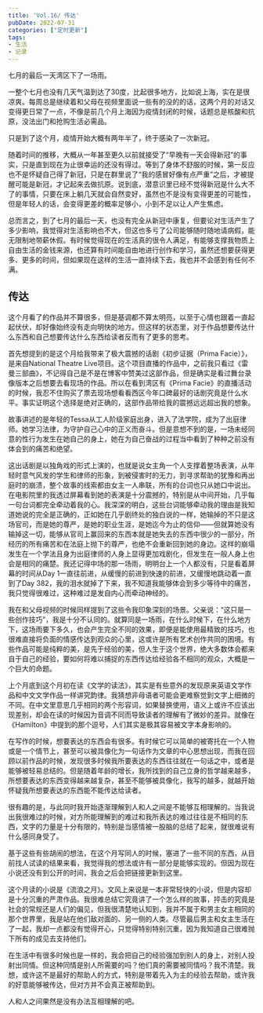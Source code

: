```yaml
---
title: 'Vol.16/ 传达'
pubDate: 2022-07-31
categories: ["定时更新"]
tags:
- 生活
- 记录
---
```




七月的最后一天湾区下了一场雨。

一整个七月也没有几天气温到达了30度，比起很多地方，比如说上海，实在是很凉爽。每周总是继续着和父母在视频里面说一些有的没的的话，这两个月的对话又变得更日常了一点，不像是前几个月上海因为疫情封闭的时候，话题总是核酸和抗原，没法出门和抢购生活必需品。

只是到了这个月，疫情开始大概有两年半了，终于感染了一次新冠。

随着时间的推移，大概从一年甚至更久以前就接受了“早晚有一天会得新冠”的事实，只是直到现在为止很幸运的还没有得过。等到了身体不舒服的时候，第一反应也不是怀疑自己得了新冠，只是在群里说了“我的感冒好像有点严重”之后，才被提醒可能是新冠，才记起来去做抗原。说到底，潜意识里已经不觉得新冠是什么大不了的事情，只要在床上躺几天就会自然变好，虽然也不是没有变得更差的可能性，但是年轻人的话，会变得更差的概率足够小，小到不足以让人产生焦虑。

总而言之，到了七月的最后一天，也没有完全从新冠中康复，但要论对生活产生了多少影响，我觉得对生活影响也不大，但这也多亏了公司能够随时随地请病假，能无限制地带薪休假。有时候觉得现在的生活真的很令人满足，有能够支撑我物质上自由生活的金钱来源，也还算有时间能自由地进行创作和学习，虽然还想要获得更多、更多的时间，但如果现在这样的生活一直持续下去，我也并不会感到有任何不满。


## 传达

这个月看了的作品并不算很多，但是基调都不算太明亮，以至于心情也跟着一直起起伏伏，却好像始终没有走向明快的地方。但这样的状态里，对于作品想要传达什么东西和自己想要传达什么东西给读者反而有了更多的思考。

首先想提到的是这个月给我带来了极大震撼的话剧《初步证据（Prima Facie）》，是来自National Theatre Live项目。这个项目直播的作品中，之前我只看过《雷曼三部曲》，不记得自己是不是在博客中赞美过这部作品，但是确实是看过舞台录像版本之后想要去看现场的作品。所以在看到湾区有《Prima Facie》的直播活动的时候，我忍不住购买了票去现场想看看西区今年口碑最好的话剧究竟是什么水平。事实证明这个选择是绝对正确的，这部作品带给我的震撼远远超出我的想象。

故事讲述的是年轻的Tessa从工人阶级家庭出身，进入了法学院，成为了出庭律师。她学习法律，为守护自己心中的正义而奋斗。但是意想不到的是，一场未经同意的性行为发生在她自己的身上，她在为自己奋战的过程当中看到了种种之前没有体会到的痛苦和绝望。

这出话剧是以独角戏的形式上演的，也就是说女主角一个人支撑着整场表演，从年轻时意气风发的学生和律师的形象，到被侵害时的无力，到寻求帮助的犹豫和再出庭时的崩溃，整个故事的线索都由女主一人串联，所有的台词也只从她口中说出。在电影院里的我透过屏幕看到她的表演是十分震撼的，特别是从中间开始，几乎每一句台词都完全牵动着我的心。我深深的明白，这些台词能够牵动我的理由是我知道她说的完全是正确的，正如她在几乎剧终处的独白说的一样，她输掉的不只是这场官司，而是她的尊严，是她的职业生涯，是她迄今为止的信仰——但就算她没有输掉这一切，能够从官司上赢回来的东西本就是她失去的东西中很少的一部分，所经历的所有痛苦和在法庭上抛下的尊严，也绝不会重新回到她的身边。这样的崩塌发生在一个学法且身为出庭律师的人身上显得更加戏剧化，但发生在一般人身上也会是相同的痛楚。我还记得中场的那一场雨，明明台上一个人都没有，只是看着屏幕的时间从Day 1一直往前进，从缓慢的前进到快速的前进，又缓慢地跳动着一直到了Day 382，我的泪水就掉了下来，我不知道我能够体会到多少等待中的痛苦，我只觉得很难过，这种难过是发自内心而牵动神经的。

我在和父母视频的时候同样提到了这些令我印象深刻的场景。父亲说：“这只是一些创作技巧”，我是十分不认同的。就算同是一场雨，在什么时候下，在什么地方下，这场雨要下多久，也会产生完全不同的效果，即便是能使用最精致的技巧，也很难直接将负面的情感传达到观众的心里，这或许是所有艺术创作共同的困境。有些作品可能是纯粹的美，是先于经验的美，但人生于这个世界，绝大多数体会都来自于自己的经验，要如何将难以捕捉的东西传达给经验各不相同的观众，大概是一个巨大的命题。

上个月底到这个月初在读《文学的读法》，其实是有些意外的发现原来英语文学作品和中文文学作品一样讲究韵律。我猜想非母语者可能会更难察觉到文字上细微的不同。在中文里意思几乎相同的两个形容词，如果替换使用，语义上或许不应该出现差别，却会在读的时候因为音调不同而导致读者的理解有了微妙的差异。就像在《Hamilton》中提到的那个逗号，人们其实是极其容易被文字本身影响的。

在写作的时候，想要表达的东西会有很多。有时候它可以简单的被寄托在一个人物或是一个情节上，甚至可以被具像化为一句话作为文章的中心思想出现，而我在回顾以前作品的时候，发现很多时候我所要表达的东西往往就在一句话之中，或者是能够被轻易总结的。但是随着年龄的增长，我所找到的自己立身的哲学越来越多，所想要表达的东西变得越来越复杂，甚至不能够被具像化，我写的越多，就越开始怀疑我所想要表达的东西能不能传达给读者。

很有趣的是，与此同时我开始逐渐理解到人和人之间是不能够互相理解的。当我说出我很难过的时候，对方所能理解到的难过和我所表达的难过往往是不相同的东西，文字的力量是十分有限的，特别是当感情被一股脑的总结了起来，就很难说有什么感同身受了。

基于这些有些胡闹的想法，在这个月写同人的时候，塞进了一些不同的东西，从目前找人试读的结果来看，我觉得我的想法或许有一部分是能够实现的。但因为现在小说还没有到公开的时间，我会之后会把链接更新到这里。

这个月读的小说是《流浪之月》。文风上来说是一本非常轻快的小说，但是内容却是十分沉重的严肃作品。我很难总结它究竟讲了一个怎么样的故事，抨击的究竟是社会的常规还是人们的偏见，但我很清楚地认知到，我并不属于和男主女主相同的那个世界里，我是站在他们敌对面的、另一侧的人类。尽管最后男主和女主生活在了一起，我却一点都没有觉得开心，只觉得特别特别沉重，因为我知道自己很难抛下所有的成见去支持他们。

在生活中有很多时候也是一样的，我会把自己的经验强加到别人的身上，对别人投射出同情。但这种同情是别人所需要的吗？他们真的需要被同情吗？我不清楚。我想，或许这不是最好的帮助人的方式，特别是带着先入为主的经验去帮助，或许我的好意能够被传达，但对方并不会真正被帮助到。

人和人之间果然是没有办法互相理解的吧。
